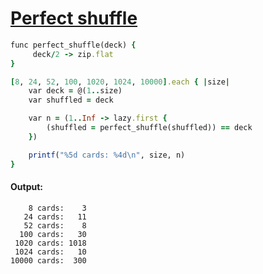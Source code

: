 [1]: http://rosettacode.org/wiki/Perfect_shuffle

# [Perfect shuffle][1]

```ruby
func perfect_shuffle(deck) {
     deck/2 -> zip.flat
}

[8, 24, 52, 100, 1020, 1024, 10000].each { |size|
    var deck = @(1..size)
    var shuffled = deck

    var n = (1..Inf -> lazy.first {
        (shuffled = perfect_shuffle(shuffled)) == deck
    })

    printf("%5d cards: %4d\n", size, n)
}
```

#### Output:
```
    8 cards:    3
   24 cards:   11
   52 cards:    8
  100 cards:   30
 1020 cards: 1018
 1024 cards:   10
10000 cards:  300
```
